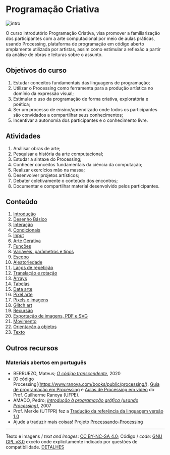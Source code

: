 # Programação Criativa

![intro](/assets/imagens/intro.jpg)

O curso introdutório Programação Criativa, visa promover a familiarização dos participantes com a arte computacional por meio de aulas práticas, usando Processing, plataforma de programação em código aberto amplamente utilizada por artistas, assim como estimular a reflexão a partir da análise de obras e leituras sobre o assunto. 

## Objetivos do curso

1. Estudar conceitos fundamentais das linguagens de programação;
2. Utilizar o Processing como ferramenta para a produção artística no domínio da expressão visual;
3. Estimular o uso da programação de forma criativa, exploratória e poética;
4. Ser um processo de ensino/aprendizado onde todos os participantes são convidados a compartilhar seus conhecimentos;
5. Incentivar a autonomia dos participantes e o conhecimento livre.

## Atividades

1. Análisar obras de arte;
2. Pesquisar a história da arte computacional;
3. Estudar a sintaxe do Processing;
4. Conhecer conceitos fundamentais da ciência da computação;
5. Realizar exercícios mão na massa;
6. Desenvolver projetos artísticos;
7. Debater coletivamente o conteúdo dos encontros;
8. Documentar e compartilhar material desenvolvido pelos participantes.

## Conteúdo

1. [Introdução](/conteudo/introducao.md)
2. [Desenho Básico](/conteudo/desenho-basico.md)
3. [Interação](/conteudo/interacao.md)
4. [Condicionais](/conteudo/condicionais.md)
5. [Input](/conteudo/input.md)
6. [Arte Gerativa](/conteudo/arte-gerativa.md) 
7. [Funções](/conteudo/funcoes.md)
8. [Variáveis, parâmetros e tipos](/conteudo/tipagem.md)
9. [Escopo](/conteudo/escopo.md)
10. [Aleatoriedade](/conteudo/numeros-aleatorios.md)
11. [Laços de repetição](/conteudo/lacos.md)
12. [Translação e rotação](/conteudo/translacao-rotacao.md)
13. [Arrays](/conteudo/arrays.md)
14. [Tabelas](/conteudo/tabelas.md)
15. [Data arte](/conteudo/data-arte.md)
16. [Pixel arte](/conteudo/pixel-arte.md)
17. [Pixels e imagens](/conteudo/pixels-e-imagens.md)
18. [Glitch art](/conteudo/glitch.md)
19. [Recursão](/conteudo/recursao.md)
20. [Exportação de imagens, PDF e SVG](/conteudo/export.md)
21. [Movimento](/conteudo/movimento.md)
22. [Orientação a objetos](https://github.com/arteprog/programacao-criativa/blob/master/conteudo/orientacao-a-objetos.md)
23. [Texto](/conteudo/texto.md)

## Outros recursos

### Materiais abertos em português

- BERRUEZO, Mateus; [*O código transcendente*](https://codigotranscendente.github.io/livro/), 2020
- [O código Processing[(https://www.ranoya.com/books/public/processing/), [Guia de programação em Processing](https://www.ranoya.com/aulas/designgenerativo/playgroundDocs/introProcessing.php?theme=dgen&elementos=processing) e [Aulas de Processing em vídeo](https://www.youtube.com/watch?v=iWtdcmcD8qM&list=PLtqMZvORRX52bzxeoZ1QyqJIhR3EuU41R) do Prof. Guilherme Ranoya (UFPE).
- AMADO, Pedro; [*Introdução à programação gráfica (usando Processing)*](https://repositorio-aberto.up.pt/handle/10216/1848), 2007 
- Prof. Merkle (UTFPR) fez a [Tradução da referência da linguagem versão 1.0](http://www.dainf.ct.utfpr.edu.br/~merkle/processing/reference/ptBR/index.html)
- Ajude a traduzir mais coisas! Projeto [Processando-Processing](https://github.com/arteprog/Processando-Processing)

---
Texto e imagens / *text and images*:  [CC BY-NC-SA 4.0](https://creativecommons.org/licenses/by-nc-sa/4.0/); Código / *code*: [GNU GPL v3.0](https://www.gnu.org/licenses/gpl-3.0.en.html) exceto onde explicitamente indicado por questões de compatibilidade. [DETALHES](/LICENSE.md)
